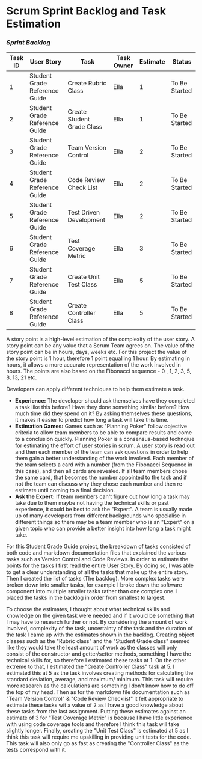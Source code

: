 # Scrum Sprint Backlog and Task Estimation

### _Sprint Backlog_
| Task ID | User Story | Task | Task Owner | Estimate | Status |
| --- | ----------- |---- | ----- | ----- | --- |
| 1 | Student Grade Reference Guide | Create Rubric Class | Ella | 1| To Be Started |
| 2 | Student Grade Reference Guide | Create Student Grade Class | Ella | 1| To Be Started |
| 3 | Student Grade Reference Guide | Team Version Control | Ella | 2| To Be Started |
| 4 | Student Grade Reference Guide | Code Review Check List | Ella | 2| To Be Started |
| 5 | Student Grade Reference Guide | Test Driven Development | Ella | 2| To Be Started |
| 6 | Student Grade Reference Guide | Test Coverage Metric | Ella | 3| To Be Started |
| 7 | Student Grade Reference Guide | Create Unit Test Class | Ella | 5| To Be Started |
| 8 | Student Grade Reference Guide | Create Controller Class | Ella | 5| To Be Started |


A story point is a high-level estimation of the complexity of the user story. A story point can be any 
value that a Scrum Team agrees on. The value of the story point can be in hours, days, weeks etc. 
For this project the value of the story point is 1 hour, therefore 1 point equalling 1 hour. By 
estimating in hours, it allows a more accurate representation of the work involved in hours. 
The points are also based on the Fibonacci sequence - 0 , 1, 2, 3, 5, 8, 13, 21 etc.

Developers can apply different techniques to help them estimate a task. 
- **Experience:** The developer should ask themselves have they completed a task like this before? Have they done something similar before? How much time did they spend on it? By asking themselves these questions, it makes it easier to predict how long a task will take this time.
- **Estimation Games:** Games such as "Planning Poker" follow objective criteria to allow team members to be able to compare results and come to a conclusion quickly. Planning Poker is a consensus-based technqiue for estimating the effort of user stories in scrum. A user story is read out and then each member of the team can ask questions in order to help them gain a better understanding of the work involved. Each member of the team selects a card with a number (from the Fibonacci Sequence in this case), and then all cards are revealed. If all team members chose the same card, that becomes the number appointed to the task and if not the team can discuss why they chose each number and then re-estimate until coming to a final decision.
- **Ask the Expert:** If team members can't figure out how long a task may take due to them maybe not having the technical skills or past experience, it could be best to ask the "Expert". A team is usually made up of many developers from different backgrounds who specialise in different things so there may be a team member who is an "Expert" on a given topic who can provide a better insight into how long a task might take.

For this Student Grade Guide project, the breakdown of tasks consisted of both code and markdown 
documentation files that explained the various tasks such as Version Control and Code Reviews. In 
order to estimate the points for the tasks I first read the entire User Story. By doing so, I was able 
to get a clear understanding of all the tasks that make up the entire story. Then I created the list of
tasks (The backlog). More complex tasks were broken down into smaller tasks, for example I broke down
the software component into multiple smaller tasks rather than one complex one. I placed the tasks in
the backlog in order from smallest to largest. 

To choose the estimates, I thought about what technical skills and knowledge on the given task were 
needed and if it would be something that I may have to research further or not. By considering the 
amount of work involved, complexity of the task, uncertainty of the task and the duration of the task 
I came up with the estimates shown in the backlog. Creating object classes such as the "Rubric class" 
and the "Student Grade class" seemed like they would take the least amount of work as the classes will 
only consist of the constructor and getter/setter methods, something I have the technical skills for, 
so therefore I estimated these tasks at 1. On the other extreme to that, I estimated the "Create 
Controller Class" task at 5. I estimated this at 5 as the task involves creating methods for calculating
the standard deviation, average, and maximum/ minimum. This task will require more research as the 
calculations are something I don't know how to do off the top of my head. Then as for the markdown file 
documentation such as "Team Version Control" & "Code Review Checklist" it felt appropriate to estimate
these tasks wit a value of 2 as I have a good knowledge about these tasks from the last assignment. 
Putting these estimates against an estimate of 3 for "Test Coverage Metric" is because I have little 
experience with using code coverage tools and therefore I think this task will take slightly longer. 
Finally, creating the "Unit Test Class" is estimated at 5 as I think this task will require me 
upskilling in providing unit tests for the code. This task will also only go as fast as creating the 
"Controller Class" as the tests correspond with it. 
